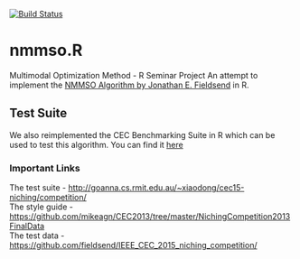 [![Build Status](https://travis-ci.org/jhoffjann/nmmso.R.svg)](https://travis-ci.org/jhoffjann/nmmso.R)
# nmmso.R
Multimodal Optimization Method - R Seminar Project
An attempt to implement the [NMMSO Algorithm by Jonathan E. Fieldsend](https://github.com/fieldsend/ieee_cec_2014_nmmso) in R.

## Test Suite
We also reimplemented the CEC Benchmarking Suite in R which can be used to test this algorithm. You can find it [here](https://github.com/jhoffjann/nmmso_benchmark)

### Important Links
The test suite - http://goanna.cs.rmit.edu.au/~xiaodong/cec15-niching/competition/    
The style guide - https://github.com/mikeagn/CEC2013/tree/master/NichingCompetition2013FinalData    
The test data - https://github.com/fieldsend/IEEE_CEC_2015_niching_competition/

